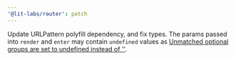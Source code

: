 ```yaml
---
'@lit-labs/router': patch
---
```


Update URLPattern polyfill dependency, and fix types. The params passed into
`render` and `enter` may contain `undefined` values as [Unmatched optional
groups are set to undefined instead of
''](https://github.com/kenchris/urlpattern-polyfill/issues/66).
